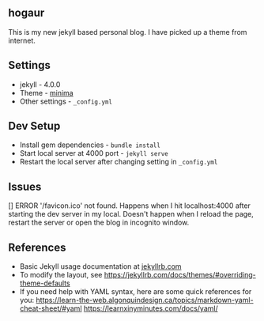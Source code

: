 hogaur
---

This is my new jekyll based personal blog. I have picked up a theme from
internet.

Settings
---

* jekyll - 4.0.0
* Theme - [minima](https://github.com/jekyll/minima)
* Other settings - `_config.yml`

Dev Setup
---

* Install gem dependencies - `bundle install`
* Start local server at 4000 port - `jekyll serve`
* Restart the local server after changing setting in `_config.yml`

Issues
---

[] ERROR '/favicon.ico' not found.
Happens when I hit localhost:4000 after starting the dev server in my
local. Doesn't happen when I reload the page, restart the server or open
the blog in incognito window.

References
---

* Basic Jekyll usage documentation at [jekyllrb.com](https://jekyllrb.com/)
* To modify the layout, see https://jekyllrb.com/docs/themes/#overriding-theme-defaults
* If you need help with YAML syntax, here are some quick references for you: https://learn-the-web.algonquindesign.ca/topics/markdown-yaml-cheat-sheet/#yaml
https://learnxinyminutes.com/docs/yaml/
